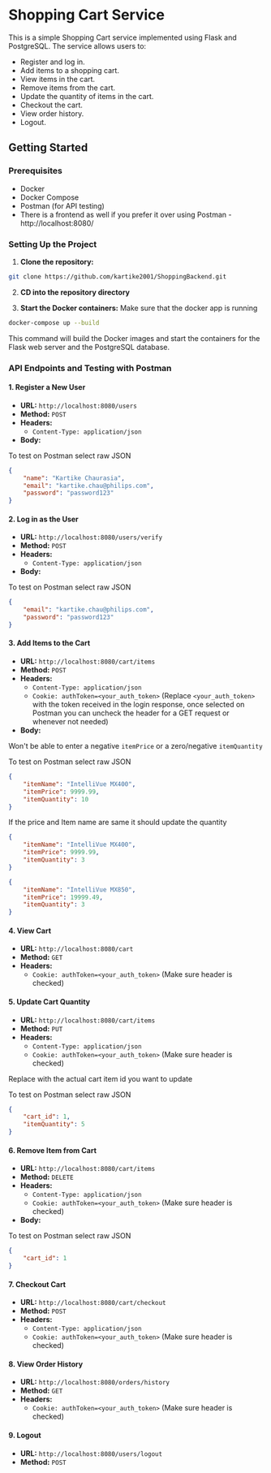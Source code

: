 # Shopping Cart Service

This is a simple Shopping Cart service implemented using Flask and PostgreSQL. The service allows users to:
- Register and log in.
- Add items to a shopping cart.
- View items in the cart.
- Remove items from the cart.
- Update the quantity of items in the cart.
- Checkout the cart.
- View order history.
- Logout.

## Getting Started

### Prerequisites

- Docker
- Docker Compose
- Postman (for API testing)
- There is a frontend as well if you prefer it over using Postman - http://localhost:8080/

### Setting Up the Project

1. **Clone the repository:**

```sh
git clone https://github.com/kartike2001/ShoppingBackend.git
```

2. **CD into the repository directory**

3. **Start the Docker containers:**
Make sure that the docker app is running
```sh
docker-compose up --build
```

This command will build the Docker images and start the containers for the Flask web server and the PostgreSQL database.

### API Endpoints and Testing with Postman

#### 1. Register a New User 

- **URL:** `http://localhost:8080/users`
- **Method:** `POST`
- **Headers:** 
  - `Content-Type: application/json`
- **Body:**

To test on Postman select raw JSON

```json
{
    "name": "Kartike Chaurasia",
    "email": "kartike.chau@philips.com",
    "password": "password123"
}
```

#### 2. Log in as the User

- **URL:** `http://localhost:8080/users/verify`
- **Method:** `POST`
- **Headers:**
  - `Content-Type: application/json`
- **Body:**

To test on Postman select raw JSON

```json
{
    "email": "kartike.chau@philips.com",
    "password": "password123"
}
```

#### 3. Add Items to the Cart

- **URL:** `http://localhost:8080/cart/items`
- **Method:** `POST`
- **Headers:**
  - `Content-Type: application/json`
  - `Cookie: authToken=<your_auth_token>` (Replace `<your_auth_token>` with the token received in the login response, once selected on Postman you can uncheck the header for a GET request or whenever not needed)
- **Body:**

Won't be able to enter a negative `itemPrice` or a zero/negative `itemQuantity`

To test on Postman select raw JSON

```json
{
    "itemName": "IntelliVue MX400",
    "itemPrice": 9999.99,
    "itemQuantity": 10
}
```
If the price and Item name are same it should update the quantity
```json
{
    "itemName": "IntelliVue MX400",
    "itemPrice": 9999.99,
    "itemQuantity": 3
}
```
```json
{
    "itemName": "IntelliVue MX850",
    "itemPrice": 19999.49,
    "itemQuantity": 3
}
```

#### 4. View Cart

- **URL:** `http://localhost:8080/cart`
- **Method:** `GET`
- **Headers:**
  - `Cookie: authToken=<your_auth_token>` (Make sure header is checked)

#### 5. Update Cart Quantity

- **URL:** `http://localhost:8080/cart/items`
- **Method:** `PUT`
- **Headers:**
  - `Content-Type: application/json`
  - `Cookie: authToken=<your_auth_token>` (Make sure header is checked)

Replace with the actual cart item id you want to update

To test on Postman select raw JSON

```json
{
    "cart_id": 1,
    "itemQuantity": 5
}
```

#### 6. Remove Item from Cart

- **URL:** `http://localhost:8080/cart/items`
- **Method:** `DELETE`
- **Headers:**
  - `Content-Type: application/json`
  - `Cookie: authToken=<your_auth_token>` (Make sure header is checked)
- **Body:**

To test on Postman select raw JSON

```json
{
    "cart_id": 1
}
```

#### 7. Checkout Cart

- **URL:** `http://localhost:8080/cart/checkout`
- **Method:** `POST`
- **Headers:**
  - `Content-Type: application/json`
  - `Cookie: authToken=<your_auth_token>` (Make sure header is checked)

#### 8. View Order History

- **URL:** `http://localhost:8080/orders/history`
- **Method:** `GET`
- **Headers:**
  - `Cookie: authToken=<your_auth_token>` (Make sure header is checked)

#### 9. Logout

- **URL:** `http://localhost:8080/users/logout`
- **Method:** `POST`